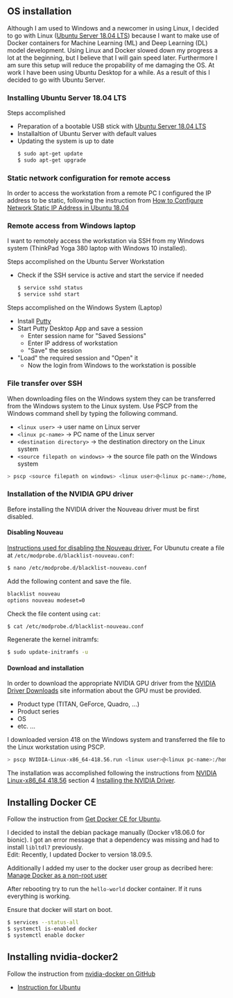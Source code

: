 ## OS installation
Although I am used to Windows and a newcomer in using Linux, I decided to go with Linux ([Ubuntu Server 18.04 LTS](http://releases.ubuntu.com/18.04/)) because I want to make use of Docker containers for Machine Learning (ML) and Deep Learning (DL) model development. Using Linux and Docker slowed down my progress a lot at the beginning, but I believe that I will gain speed later. Furthermore I am sure this setup will reduce the propability of me damaging the OS. At work I have been using Ubuntu Desktop for a while. As a result of this I decided to go with Ubuntu Server.

### Installing Ubuntu Server 18.04 LTS
Steps accomplished
* Preparation of a bootable USB stick with [Ubuntu Server 18.04 LTS](http://releases.ubuntu.com/18.04/)
* Installaltion of Ubuntu Server with default values
* Updating the system is up to date
  ```bash
  $ sudo apt-get update
  $ sudo apt-get upgrade
  ```
### Static network configuration for remote access
In order to access the workstation from a remote PC I configured the IP address to be static, following the instruction from [How to Configure Network Static IP Address in Ubuntu 18.04](https://www.tecmint.com/configure-network-static-ip-address-in-ubuntu/)

### Remote access from Windows laptop
I want to remotely access the workstation via SSH from my Windows system (ThinkPad Yoga 380 laptop with Windows 10 installed). 

Steps accomplished on the Ubuntu Server Workstation
* Check if the SSH service is active and start the service if needed
  ```bash
  $ service sshd status
  $ service sshd start
  ```
Steps accomplished on the Windows System (Laptop)
* Install [Putty](https://www.putty.org/)
* Start Putty Desktop App and save a session
  * Enter session name for "Saved Sessions"
  * Enter IP address of workstation
  * "Save" the session
* "Load" the required session and "Open" it
  * Now the login from Windows to the workstation is possible

### File transfer over SSH
When downloading files on the Windows system they can be transferred from the Windows system to the Linux system. Use PSCP from the Windows command shell by typing the following command.
* `<linux user>` &rarr; user name on Linux server
* `<linux pc-name>` &rarr; PC name of the Linux server
* `<destination directory>` &rarr; the destination directory on the Linux system
* `<source filepath on windows>` &rarr; the source file path on the Windows system
```bash
> pscp <source filepath on windows> <linux user>@<linux pc-name>:/home/<linux user>/<destination directory>/
```

### Installation of the NVIDIA GPU driver
Before installing the NVIDIA driver the Nouveau driver must be first disabled. 

#### Disabling Nouveau
[Instructions used for disabling the Nouveau driver.](https://docs.nvidia.com/cuda/cuda-installation-guide-linux/index.html#runfile-nouveau-ubuntu)
For Ubunutu create a file at `/etc/modprobe.d/blacklist-nouveau.conf`:
```bash
$ nano /etc/modprobe.d/blacklist-nouveau.conf
```
Add the following content and save the file.
```bash
blacklist nouveau
options nouveau modeset=0
```
Check the file content using `cat`:
```bash
$ cat /etc/modprobe.d/blacklist-nouveau.conf
```
Regenerate the kernel initramfs:
```bash
$ sudo update-initramfs -u
```

#### Download and installation
In order to download the appropriate NVIDIA GPU driver from the [NVIDIA Driver Downloads](https://www.nvidia.com/Download/index.aspx?lang=en-us) site information about the GPU must be provided.
* Product type (TITAN, GeForce, Quadro, ...)
* Product series
* OS
* etc. ...

I downloaded version 418 on the Windows system and transferred the file to the Linux workstation using PSCP.
```bash
> pscp NVIDIA-Linux-x86_64-418.56.run <linux user>@<linux pc-name>:/home/<linux user>
```

The installation was accomplished following the instructions from [NVIDIA Linux-x86_64 418.56](http://us.download.nvidia.com/XFree86/Linux-x86_64/418.56/README/index.html) section 4 [Installing the NVIDIA Driver](http://us.download.nvidia.com/XFree86/Linux-x86_64/418.56/README/installdriver.html).

## Installing Docker CE
Follow the instruction from [Get Docker CE for Ubuntu](https://docs.docker.com/install/linux/docker-ce/ubuntu/).

I decided to install the debian package manually (Docker v18.06.0 for bionic). I got an error message that a dependency was missing and had to install ```libltdl7``` previously.
<br>
Edit: Recently, I updated Docker to version 18.09.5.

Additionally I added my user to the docker user group as decribed here:<br>
[Manage Docker as a non-root user](https://docs.docker.com/install/linux/linux-postinstall/)

After rebooting try to run the ```hello-world``` docker container. If it runs everything is working.

Ensure that docker will start on boot. 
```bash
$ services --status-all
$ systemctl is-enabled docker
$ systemctl enable docker
```

## Installing nvidia-docker2
Follow the instruction from [nvidia-docker on GitHub](https://github.com/NVIDIA/nvidia-docker)
* [Instruction for Ubuntu](https://github.com/NVIDIA/nvidia-docker#ubuntu-140416041804-debian-jessiestretch)
